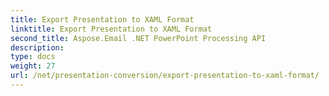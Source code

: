 ```yaml
---
title: Export Presentation to XAML Format
linktitle: Export Presentation to XAML Format
second_title: Aspose.Email .NET PowerPoint Processing API
description: 
type: docs
weight: 27
url: /net/presentation-conversion/export-presentation-to-xaml-format/
---
```

